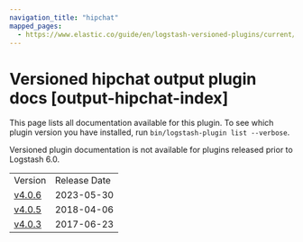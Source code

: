 ```yaml
---
navigation_title: "hipchat"
mapped_pages:
  - https://www.elastic.co/guide/en/logstash-versioned-plugins/current/output-hipchat-index.html
---
```


# Versioned hipchat output plugin docs [output-hipchat-index]

This page lists all documentation available for this plugin. To see which plugin version you have installed, run `bin/logstash-plugin list --verbose`.

Versioned plugin documentation is not available for plugins released prior to Logstash 6.0.

| | |
| :- | :- |
| Version | Release Date |
| [v4.0.6](v4-0-6-plugins-outputs-hipchat.md) | 2023-05-30 |
| [v4.0.5](v4-0-5-plugins-outputs-hipchat.md) | 2018-04-06 |
| [v4.0.3](v4-0-3-plugins-outputs-hipchat.md) | 2017-06-23 |
